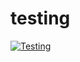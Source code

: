 # testing

[![Testing](https://github.com/ryankert01/tester/actions/workflows/ci.yml/badge.svg)](https://github.com/ryankert01/tester/actions/workflows/ci.yml)